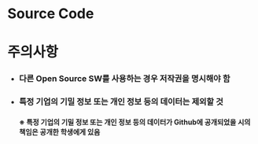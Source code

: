 # Source Code
# 주의사항
- ### 다른 Open Source SW를 사용하는 경우 저작권을 명시해야 함
- ### 특정 기업의 기밀 정보 또는 개인 정보 등의 데이터는 제외할 것
  #### ※  특정 기업의 기밀 정보 또는 개인 정보 등의 데이터가 Github에 공개되었을 시의 책임은 공개한 학생에게 있음 